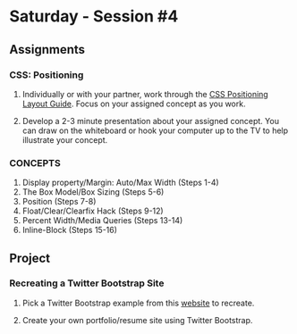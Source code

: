 Saturday - Session #4
=====================

Assignments
-----------

### CSS: Positioning

1. Individually or with your partner, work through the [CSS Positioning Layout Guide](http://learnlayout.com/). Focus on your assigned concept as you work.

2. Develop a 2-3 minute presentation about your assigned concept. You can draw on the whiteboard or hook your computer up to the TV to help illustrate your concept.

### CONCEPTS

1. Display property/Margin: Auto/Max Width (Steps 1-4)
2. The Box Model/Box Sizing (Steps 5-6)
3. Position (Steps 7-8)
4. Float/Clear/Clearfix Hack (Steps 9-12)
5. Percent Width/Media Queries (Steps 13-14)
6. Inline-Block (Steps 15-16)

Project
--------

### Recreating a Twitter Bootstrap Site

1. Pick a Twitter Bootstrap example from this [website](https://www.bootstrapdash.com/beautiful-bootstrap-websites/) to recreate.

2. Create your own portfolio/resume site using Twitter Bootstrap.
